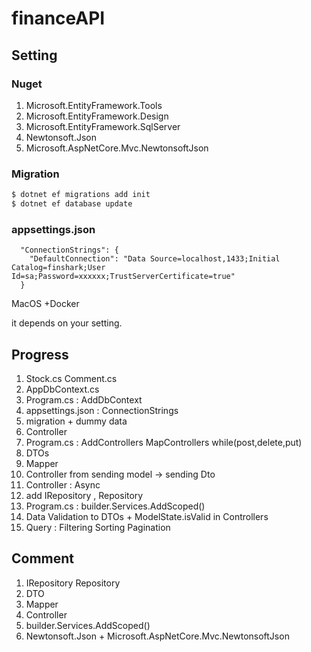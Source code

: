 # financeAPI
## Setting
### Nuget
1. Microsoft.EntityFramework.Tools
2. Microsoft.EntityFramework.Design
3. Microsoft.EntityFramework.SqlServer
4. Newtonsoft.Json
5. Microsoft.AspNetCore.Mvc.NewtonsoftJson

### Migration
```bash
$ dotnet ef migrations add init
$ dotnet ef database update
```

### appsettings.json
```
  "ConnectionStrings": {
    "DefaultConnection": "Data Source=localhost,1433;Initial Catalog=finshark;User Id=sa;Password=xxxxxx;TrustServerCertificate=true"
  }
```
MacOS +Docker

it depends on your setting.

## Progress

1. Stock.cs Comment.cs
2. AppDbContext.cs
3. Program.cs : AddDbContext
4. appsettings.json : ConnectionStrings
5. migration + dummy data
6. Controller
7. Program.cs : AddControllers MapControllers
while(post,delete,put)
8. DTOs
9. Mapper
10. Controller from sending model -> sending Dto
11. Controller : Async 
12. add IRepository , Repository
13. Program.cs : builder.Services.AddScoped()
14. Data Validation to DTOs + ModelState.isValid in Controllers
15. Query : Filtering Sorting Pagination 
## Comment

1. IRepository Repository
2. DTO
3. Mapper
4. Controller
5. builder.Services.AddScoped()
6. Newtonsoft.Json + Microsoft.AspNetCore.Mvc.NewtonsoftJson


